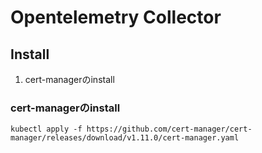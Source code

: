 # Opentelemetry Collector

## Install

1. cert-managerのinstall


### cert-managerのinstall

```
kubectl apply -f https://github.com/cert-manager/cert-manager/releases/download/v1.11.0/cert-manager.yaml  
```